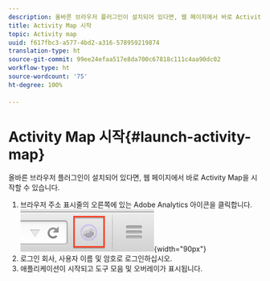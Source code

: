 ```yaml
---
description: 올바른 브라우저 플러그인이 설치되어 있다면, 웹 페이지에서 바로 Activity Map을 시작할 수 있습니다.
title: Activity Map 시작
topic: Activity map
uuid: f617fbc3-a577-4bd2-a316-578959219874
translation-type: ht
source-git-commit: 99ee24efaa517e8da700c67818c111c4aa90dc02
workflow-type: ht
source-wordcount: '75'
ht-degree: 100%

---
```



# Activity Map 시작{#launch-activity-map}

올바른 브라우저 플러그인이 설치되어 있다면, 웹 페이지에서 바로 Activity Map을 시작할 수 있습니다.

1. 브라우저 주소 표시줄의 오른쪽에 있는 Adobe Analytics 아이콘을 클릭합니다. \
   ![](assets/an_icon.png){width=&quot;90px&quot;}
1. 로그인 회사, 사용자 이름 및 암호로 로그인하십시오.
1. 애플리케이션이 시작되고 도구 모음 및 오버레이가 표시됩니다.

